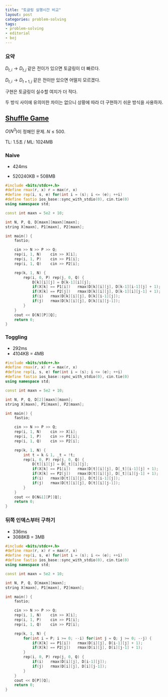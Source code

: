 ```yaml
---
title: "토글링 실행시간 비교"
layout: post
categories: problem-solving
tags:
- problem-solving
- editorial
- boj
---
```




### 요약

$D_{t, i} \rightarrow D_{t, j}$ 같은 전이가 있으면 토글링이 더 빠르다.

$D_{t, i} \rightarrow D_{t+1, j}$ 같은 전이만 있으면 어떨지 모르겠다.

구현은 토글링이 실수할 여지가 더 적다.

두 방식 사이에 유의미한 차이는 없으니 상황에 따라 더 구현하기 쉬운 방식을 사용하자.





## [Shuffle Game](https://www.acmicpc.net/problem/26112)

$O(N^3)$이 정해인 문제. $N \le 500$.

TL: 1.5초 / ML: 1024MB





### Naive

- 424ms

- 520240KB = 508MB

```c++
#include <bits/stdc++.h>
#define rmax(r, x) r = max(r, x)
#define rep(i, s, e) for(int i = (s); i <= (e); ++i)
#define fastio ios_base::sync_with_stdio(0), cin.tie(0)
using namespace std;

const int maxn = 5e2 + 10;

int N, P, Q, D[maxn][maxn][maxn];
string X[maxn], P1[maxn], P2[maxn];

int main() {
	fastio;

	cin >> N >> P >> Q;
	rep(i, 1, N)	cin >> X[i];
	rep(i, 1, P)	cin >> P1[i];
	rep(i, 1, Q)	cin >> P2[i];

	rep(k, 1, N) {
		rep(i, 0, P) rep(j, 0, Q) {
			D[k][i][j] = D[k-1][i][j];
			if(X[k] == P1[i])	rmax(D[k][i][j], D[k-1][i-1][j] + 1);
			if(X[k] == P2[j])	rmax(D[k][i][j], D[k-1][i][j-1] + 1);
			if(i)	rmax(D[k][i][j], D[k][i-1][j]);
			if(j)	rmax(D[k][i][j], D[k][i][j-1]);
		}
	}
	cout << D[N][P][Q];
	return 0;
}
```





### Toggling

- 292ms
- 4104KB = 4MB

```c++
#include <bits/stdc++.h>
#define rmax(r, x) r = max(r, x)
#define rep(i, s, e) for(int i = (s); i <= (e); ++i)
#define fastio ios_base::sync_with_stdio(0), cin.tie(0)
using namespace std;

const int maxn = 5e2 + 10;

int N, P, Q, D[2][maxn][maxn];
string X[maxn], P1[maxn], P2[maxn];

int main() {
	fastio;

	cin >> N >> P >> Q;
	rep(i, 1, N)	cin >> X[i];
	rep(i, 1, P)	cin >> P1[i];
	rep(i, 1, Q)	cin >> P2[i];

	rep(k, 1, N) {
		int t = k & 1, _t = !t;
		rep(i, 0, P) rep(j, 0, Q) {
			D[t][i][j] = D[_t][i][j];
			if(X[k] == P1[i])	rmax(D[t][i][j], D[_t][i-1][j] + 1);
			if(X[k] == P2[j])	rmax(D[t][i][j], D[_t][i][j-1] + 1);
			if(i)	rmax(D[t][i][j], D[t][i-1][j]);
			if(j)	rmax(D[t][i][j], D[t][i][j-1]);
		}
	}
	cout << D[N&1][P][Q];
	return 0;
}
```





### 뒤쪽 인덱스부터 구하기

- 336ms
- 3088KB = 3MB

```c++
#include <bits/stdc++.h>
#define rmax(r, x) r = max(r, x)
#define rep(i, s, e) for(int i = (s); i <= (e); ++i)
#define fastio ios_base::sync_with_stdio(0), cin.tie(0)
using namespace std;

const int maxn = 5e2 + 10;

int N, P, Q, D[maxn][maxn];
string X[maxn], P1[maxn], P2[maxn];

int main() {
	fastio;

	cin >> N >> P >> Q;
	rep(i, 1, N)	cin >> X[i];
	rep(i, 1, P)	cin >> P1[i];
	rep(i, 1, Q)	cin >> P2[i];

	rep(k, 1, N) {
		for(int i = P; i >= 0; --i) for(int j = Q; j >= 0; --j) {
			if(X[k] == P1[i])	rmax(D[i][j], D[i-1][j] + 1);
			if(X[k] == P2[j])	rmax(D[i][j], D[i][j-1] + 1);
		}
		rep(i, 0, P) rep(j, 0, Q) {
			if(i)	rmax(D[i][j], D[i-1][j]);
			if(j)	rmax(D[i][j], D[i][j-1]);
		}
	}
	cout << D[P][Q];
	return 0;
}
```
